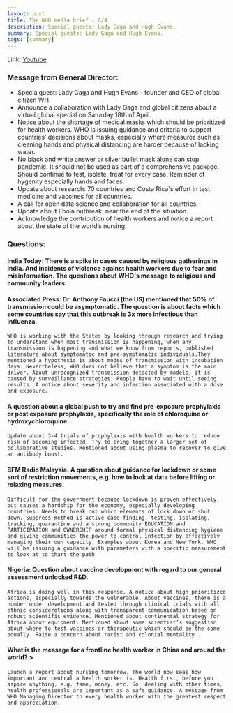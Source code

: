 ```yaml
---
layout: post
title: The WHO media brief - 6/4
description: Special guests: Lady Gaga and Hugh Evans.
summary: Special guests: Lady Gaga and Hugh Evans.
tags: [summary]
---
```



Link: [Youtube](https://www.youtube.com/watch?v=P2aRI2rZB_4)

### Message from General Director:
*   Specialguest: Lady Gaga and Hugh Evans - founder and CEO of global citizen WH
*   Announce a collaboration with Lady Gaga and global citizens about a virtual global special on Saturday 18th of April.
*   Notice about the shortage of medical masks which should be prioritized for health workers. WHO is issuing guidance and criteria to support countries’ decisions about masks, especially where measures such as cleaning hands and physical distancing are harder because of lacking water.
*   No black and white answer or silver bullet mask alone can stop pandemic. It should not be used as part of a comprehensive package. Should continue to test, isolate, treat for every case. Reminder of hygenity especially hands and faces.
*   Update about research: 70 countries and Costa Rica's effort in test medicine and vaccines for all countries.
*   A call for open data science and collaboration for all countries.
*   Update about Ebola outbreak: near the end of the situation.
*   Acknowledge the contribution of health workers and notice a report about the state of the world’s nursing.

### Questions:

#### India Today: There is a spike in cases caused by religious gatherings in india. And incidents of violence against health workers due to fear and misinformation. The questions about WHO's message to religious and community leaders.
#### Associated Press: Dr. Anthony Faucci (the US) mentioned that 50% of transmission could be asymptomatic. The question is about facts which some countries say that this outbreak is 3x more infectious than influenza.
    WHO is working with the States by looking through research and trying to understand when most transmission is happening, when any transmission is happening and what we know from reports, published literature about symptomatic and pre-symptomatic individuals.They mentioned a hypothesis is about modes of transmission with incubation days. Nevertheless, WHO does not believe that a symptom is the main driver. About unrecognized transmission detected by models, it is caused by surveillance strategies. People have to wait until seeing results. A notice about severity and infection associated with a dose and exposure.
#### A question about a global push to try and find pre-exposure prophylaxis or post exposure prophylaxis, specifically the role of chloroquine or hydroxychloroquine.
    Update about 3-4 trials of prophylaxis with health workers to reduce risk of becoming infected. Try to bring together a larger set of collaborative studies. Mentioned about using plasma to recover to give an antibody boost.
#### BFM Radio Malaysia: A question about guidance for lockdown or some sort of restriction movements, e.g. how to look at data before lifting or relaxing measures.
    Difficult for the government because lockdown is proven effectively, but causes a hardship for the economy, especially developing countries. Needs to break out which elements of lock down or shut down. Suppress method is active case finding, testing, isolating, tracking, quarantine and a strong community EDUCATION and PARTICIPATION and OWNERSHIP around formal physical distancing hygiene and giving communities the power to control infection by effectively managing their own capacity. Examples about Korea and New York. WHO will be issuing a guidance with parameters with a specific measurement to look at to chart the path
#### Nigeria: Question about vaccine development with regard to our general assessment unlocked R&D.
    Africa is doing well in this response. A notice about high prioritized actions, especially towards the vulnerable. About vaccines, there is a number under development and tested through clinical trials with all ethnic considerations along with transparent communication based on robust scientific evidence. Mentioned about continental strategy for Africa about equipment. Mentioned about some scientist’s suggestion about where to test vaccines or therapeutic which should be the same equally. Raise a concern about racist and colonial mentality .
#### What is the message for a frontline health worker in China and around the world? >
    Launch a report about nursing tomorrow. The world now sees how important and central a health worker is. Health first, before you aspire anything, e.g. fame, money, etc. So, dealing with other times, health professionals are important as a safe guidance. A message from WHO Managing Director to every health worker with the greatest respect and appreciation.

<!-- Docs to Markdown version 1.0β21 -->
